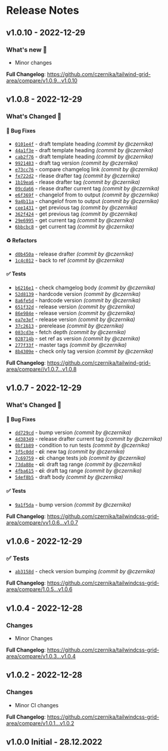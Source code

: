 # Release Notes

## v1.0.10 - 2022-12-29

### What's new :eyes:

- Minor changes

**Full Changelog**: https://github.com/czernika/tailwind-grid-area/compare/v1.0.9...v1.0.10

## v1.0.8 - 2022-12-29

### What's Changed :eyes:

#### :bug: Bug Fixes

- [`0101e4f`](https://github.com/czernika/tailwind-grid-area/commit/0101e4ff01d3e2127f25929641cd9f4e4579f907) - draft template heading *(commit by @czernika)*
- [`44a1f3e`](https://github.com/czernika/tailwind-grid-area/commit/44a1f3e7ac370097b375d7d18112fe7536b0685a) - draft template heading *(commit by @czernika)*
- [`cab2f76`](https://github.com/czernika/tailwind-grid-area/commit/cab2f7626b9c5539b3a1fecb620258511878cafb) - draft template heading *(commit by @czernika)*
- [`9921483`](https://github.com/czernika/tailwind-grid-area/commit/99214832234fbce6583d48af38c2189ed0d0731f) - draft tag version *(commit by @czernika)*
- [`e73cc76`](https://github.com/czernika/tailwind-grid-area/commit/e73cc7678c0613b8fcc6d03673a1814af733638d) - compare chamgelog link *(commit by @czernika)*
- [`fe722d2`](https://github.com/czernika/tailwind-grid-area/commit/fe722d2069578a1206f3a9f804f076c08a914ec3) - rlease drafter tag *(commit by @czernika)*
- [`1b19ea6`](https://github.com/czernika/tailwind-grid-area/commit/1b19ea628e32416e6ba4de7e6129dc38da9e33af) - rlease drafter tag *(commit by @czernika)*
- [`09cda66`](https://github.com/czernika/tailwind-grid-area/commit/09cda66b9f13fe493cc9009a2c7ba946d847bbde) - rlease drafter current tag *(commit by @czernika)*
- [`e6f369f`](https://github.com/czernika/tailwind-grid-area/commit/e6f369fc412502d5cc56cd1eafaeaf3e813583c4) - changelof from to output *(commit by @czernika)*
- [`9a4b11a`](https://github.com/czernika/tailwind-grid-area/commit/9a4b11a25df1f5e9d0000f9c97ebde02424f5681) - changelof from to output *(commit by @czernika)*
- [`cee1431`](https://github.com/czernika/tailwind-grid-area/commit/cee1431a10f51281f385e4c67629cc1ca59d1c0a) - get previous tag *(commit by @czernika)*
- [`362f424`](https://github.com/czernika/tailwind-grid-area/commit/362f4247869e3cd3481ed40072466ae8a4059435) - get previous tag *(commit by @czernika)*
- [`29e6995`](https://github.com/czernika/tailwind-grid-area/commit/29e6995500baed37e54782bc082e9b3fdebd0d07) - get current tag *(commit by @czernika)*
- [`6bbcbc8`](https://github.com/czernika/tailwind-grid-area/commit/6bbcbc8519d985053496072717269bb3d0f462f1) - get current tag *(commit by @czernika)*

#### :recycle: Refactors

- [`d0b450a`](https://github.com/czernika/tailwind-grid-area/commit/d0b450aab5edbe00da44fb8ed66890beb04342c0) - release drafter *(commit by @czernika)*
- [`1c4c012`](https://github.com/czernika/tailwind-grid-area/commit/1c4c012ce88a7c065b4a040fd1512f56a1b4e749) - back to ref *(commit by @czernika)*

#### :white_check_mark: Tests

- [`b6216e1`](https://github.com/czernika/tailwind-grid-area/commit/b6216e1168bd14017fecc051756a93dcbbce51e7) - check chamgelog body *(commit by @czernika)*
- [`52d8139`](https://github.com/czernika/tailwind-grid-area/commit/52d813982550af6eac03062faa23a0b2526a041d) - hardcode version *(commit by @czernika)*
- [`8a6fe5d`](https://github.com/czernika/tailwind-grid-area/commit/8a6fe5d6f4b08cba76f8c4da3a73e77f9f5a8ccb) - hardcode version *(commit by @czernika)*
- [`651f32d`](https://github.com/czernika/tailwind-grid-area/commit/651f32dc10c25aa93bb0657b7528ec69ca69fc49) - release version *(commit by @czernika)*
- [`86e984e`](https://github.com/czernika/tailwind-grid-area/commit/86e984e4ecd89b8b0fc633986d53a7c184546432) - release version *(commit by @czernika)*
- [`ea7e3ef`](https://github.com/czernika/tailwind-grid-area/commit/ea7e3ef5bcad3eb4a61aa04a0b5b1c2fbc1e8f4f) - release version *(commit by @czernika)*
- [`37c2613`](https://github.com/czernika/tailwind-grid-area/commit/37c2613c7d1d5faefc16c6a9798869652dc21261) - prerelease *(commit by @czernika)*
- [`083cd3e`](https://github.com/czernika/tailwind-grid-area/commit/083cd3edc4948ac400a882c556648c61326786e2) - fetch depth *(commit by @czernika)*
- [`028714b`](https://github.com/czernika/tailwind-grid-area/commit/028714b2cb4eda4181614320b320e8356af0b72c) - set ref as version *(commit by @czernika)*
- [`277f33f`](https://github.com/czernika/tailwind-grid-area/commit/277f33f2cb92637e814582917c992c6218a4f81f) - master tags *(commit by @czernika)*
- [`8b4309e`](https://github.com/czernika/tailwind-grid-area/commit/8b4309e341f5be0349dd4bae01c7f01d0ae4f023) - check only tag version *(commit by @czernika)*

**Full Changelog**: https://github.com/czernika/tailwind-grid-area/compare//v1.0.7...v1.0.8

## v1.0.7 - 2022-12-29

### What's Changed :eyes:

#### :bug: Bug Fixes

- [`dd729cd`](https://github.com/czernika/tailwind-grid-area/commit/dd729cd7e88d8ed708e84478745c644023cce885) - bump version *(commit by @czernika)*
- [`4d38349`](https://github.com/czernika/tailwind-grid-area/commit/4d383496ed9c24c864f0749842fafaa7789cb354) - release drafter current tag *(commit by @czernika)*
- [`0bf1b89`](https://github.com/czernika/tailwind-grid-area/commit/0bf1b893edb74074d619399ca7928f2d42ed9465) - condition to run tests *(commit by @czernika)*
- [`3f5c0dd`](https://github.com/czernika/tailwind-grid-area/commit/3f5c0dd9e91765c9e5dd2a469573edf2db0d422a) - **ci**: new tag *(commit by @czernika)*
- [`7c69759`](https://github.com/czernika/tailwind-grid-area/commit/7c6975909a137668d402793920d16ac2d863b3f5) - **ci**: change tests job *(commit by @czernika)*
- [`73da88e`](https://github.com/czernika/tailwind-grid-area/commit/73da88eb758e297d293f222f0a67eb0c36515635) - **ci**: draft tag range *(commit by @czernika)*
- [`4fba615`](https://github.com/czernika/tailwind-grid-area/commit/4fba6159a5eb9dab2081fd91574f5ebe41ae9692) - **ci**: draft tag range *(commit by @czernika)*
- [`54ef8b5`](https://github.com/czernika/tailwind-grid-area/commit/54ef8b5c65bacb3cde6e43a1277fba8df0393230) - draft body *(commit by @czernika)*

#### :white_check_mark: Tests

- [`9a1f5da`](https://github.com/czernika/tailwind-grid-area/commit/9a1f5da2b17072e22c905cdde5d71ada21c9c0a6) - bump version *(commit by @czernika)*

**Full Changelog**: https://github.com/czernika/tailwindcss-grid-area/compare/vv1.0.6...v1.0.7

## v1.0.6 - 2022-12-29

### :white_check_mark: Tests

- [`ab3158d`](https://github.com/czernika/tailwind-grid-area/commit/ab3158dd60df9b3d4bdad10437330fc106d7dac6) - check version bumping *(commit by @czernika)*

**Full Changelog**: https://github.com/czernika/tailwindcss-grid-area/compare/1.0.5...v1.0.6

## v1.0.4 - 2022-12-28

### Changes

- Minor Changes

**Full Changelog**: https://github.com/czernika/tailwindcss-grid-area/compare/v1.0.3...v1.0.4

## v1.0.2 - 2022-12-28

### Changes

- Minor CI changes

**Full Changelog**: https://github.com/czernika/tailwindcss-grid-area/compare/v1.0.1...v1.0.2

## v1.0.0 Initial - 28.12.2022

